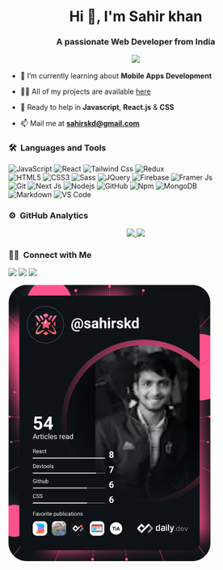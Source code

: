 <h1 align="center">Hi 👋, I'm Sahir khan</h1>
<h3 align="center">A passionate Web Developer from India</h3>
	
<p align="center">
  <img src="https://komarev.com/ghpvc/?username=sahirskd&color=blueviolet&style=flat">
</p>

- 🌱 I’m currently learning about **Mobile Apps Development**

- 👨‍💻 All of my projects are available [here](https://github.com/sahirskd?tab=repositories)

- 💬 Ready to help in **Javascript**, **React.js** & **CSS**

- 📫 Mail me at **sahirskd@gmail.com**


	
### 🛠 &nbsp;Languages and Tools

![JavaScript](https://img.shields.io/badge/-JavaScript-%23F7DF1C?style=for-the-badge&logo=javascript&logoColor=000000&labelColor=%23F7DF1C&color=%23FFCE5A)
![React](https://img.shields.io/badge/-React-61DAFB?style=for-the-badge&logo=react&logoColor=ffffff)
![Tailwind Css](https://img.shields.io/badge/Tailwind_CSS-38B2AC?style=for-the-badge&logo=tailwind-css&logoColor=white)
![Redux](https://img.shields.io/badge/Redux-000000?style=for-the-badge&logo=Redux&logoColor=white)
<br>
![HTML5](https://img.shields.io/badge/-HTML5-%23E44D27?style=for-the-badge&logo=html5&logoColor=ffffff)
![CSS3](https://img.shields.io/badge/-CSS3-%231572B6?style=for-the-badge&logo=css3)
![Sass](https://img.shields.io/badge/-Sass-%23CC6699?style=for-the-badge&logo=sass&logoColor=ffffff)
![JQuery](https://img.shields.io/badge/jQuery-0769AD?style=for-the-badge&logo=jquery&logoColor=white)
![Firebase](https://img.shields.io/badge/-Firebase-FFCA28?style=for-the-badge&logo=firebase&logoColor=ffffff)
![Framer Js](https://img.shields.io/badge/Framer%20Js-000000?style=for-the-badge&logo=Framer&logoColor=white)
<br>
![Git](https://img.shields.io/badge/-Git-%23F05032?style=for-the-badge&logo=git&logoColor=%23ffffff)
![Next Js](https://img.shields.io/badge/nextjs-000000?style=for-the-badge&logo=Next.js&logoColor=white)
![Nodejs](https://img.shields.io/badge/-Nodejs-339933?style=for-the-badge&logo=Node.js&logoColor=ffffff)
![GitHub](https://img.shields.io/badge/-GitHub-181717?style=for-the-badge&logo=github)
![Npm](https://img.shields.io/badge/-npm-CB3837?style=for-the-badge&logo=npm)
![MongoDB](https://img.shields.io/badge/MongoDB-4EA94B?style=for-the-badge&logo=mongodb&logoColor=white)
<br>
![Markdown](https://img.shields.io/badge/Markdown-000000?style=for-the-badge&logo=markdown&logoColor=white)
![VS Code](http://img.shields.io/badge/-VS%20Code-007ACC?style=for-the-badge&logo=visual-studio-code&logoColor=ffffff)
<br/>

### ⚙️ &nbsp;GitHub Analytics

<p align="center">
<a href="https://github.com/sahirskd">
  <img height="180em" src="https://github-readme-stats-eight-theta.vercel.app/api?username=sahirskd&show_icons=true&theme=algolia&include_all_commits=true&count_private=true"/>
  <img height="180em" src="https://github-readme-stats-eight-theta.vercel.app/api/top-langs/?username=sahirskd&layout=compact&langs_count=8&theme=algolia"/>
</a>
</p>

### 🤝🏻 &nbsp;Connect with Me

<p>
<!-- <a href="https://www.vivek9patel.com"><img src="https://img.shields.io/badge/-adityavsingh.com-3423A6?style=for-the-badge&logo=Google-Chrome&logoColor=white"/></a> -->
<a href="https://www.linkedin.com/in/sahir-khan-8b38aa193/"><img src="https://img.shields.io/badge/-Sahir%20khan-0077B5?style=flat&logo=Linkedin&logoColor=white"/></a>
<a href="mailto:sahirskd@gmail.com"><img src="https://img.shields.io/badge/-sahirskd@gmail.com-D14836?style=flat&logo=Gmail&logoColor=white"/></a>
<a href="https://wa.me/+919318374921"><img src="https://img.shields.io/badge/-Whatsapp-Whatsapp?style=for-the-badge&logo=WhatsApp&logoColor=white&style=flat"/></a>
</p>
<img src="https://github.com/sahirskd/sahirskd/blob/main/devcard.svg" width="400" alt="Sahir khan"/>

